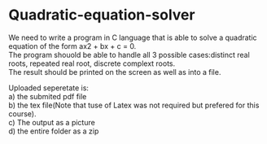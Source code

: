 # Quadratic-equation-solver
We need to write a program in C language that is able to solve a quadratic equation of the form ax2 + bx + c = 0.<br>
The program shouold be able to handle all 3 possible cases:distinct real roots, repeated real root, discrete complext roots. <br>
The result should be printed on the screen as well as into a file. <br>

Uploaded seperetate is: <br>
  a) the submited pdf file <br>
  b) the tex file(Note that tuse of Latex was not required but prefered for this course). <br>
  c) The output as a picture <br>
  d) the entire folder as a zip<br>
